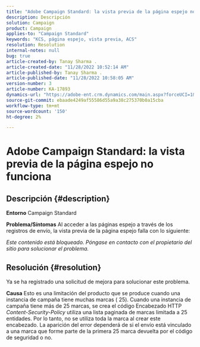 ```yaml
---
title: "Adobe Campaign Standard: la vista previa de la página espejo no funciona"
description: Descripción
solution: Campaign
product: Campaign
applies-to: "Campaign Standard"
keywords: "KCS, página espejo, vista previa, ACS"
resolution: Resolution
internal-notes: null
bug: true
article-created-by: Tanay Sharma .
article-created-date: "11/28/2022 10:52:14 AM"
article-published-by: Tanay Sharma .
article-published-date: "11/28/2022 10:58:05 AM"
version-number: 3
article-number: KA-17893
dynamics-url: "https://adobe-ent.crm.dynamics.com/main.aspx?forceUCI=1&pagetype=entityrecord&etn=knowledgearticle&id=a545b6b3-0a6f-ed11-9562-6045bd006239"
source-git-commit: ebaade4249af55586d55a9a38c275370b0a15cba
workflow-type: tm+mt
source-wordcount: '150'
ht-degree: 2%

---
```


# Adobe Campaign Standard: la vista previa de la página espejo no funciona

## Descripción {#description}

<b>Entorno</b>
Campaign Standard


<b>Problema/Síntomas</b>
Al acceder a las páginas espejo a través de los registros de envío, la vista previa de la página espejo falla con lo siguiente:

*Este contenido está bloqueado. Póngase en contacto con el propietario del sitio para solucionar el problema.*


## Resolución {#resolution}


Ya se ha registrado una solicitud de mejora para solucionar este problema.


<b>Causa</b>
Esto es una limitación del producto que se produce cuando una instancia de campaña tiene muchas marcas ( 25). Cuando una instancia de campaña tiene más de 25 marcas, se crea el código Encabezado HTTP *Content-Security-Policy* utiliza una lista paginada de marcas limitada a 25 entidades. Por lo tanto, no se utiliza toda la marca al crear este encabezado. La aparición del error dependerá de si el envío está vinculado a una marca que forme parte de la primera 25 marca devuelta por el código de seguridad o no.
